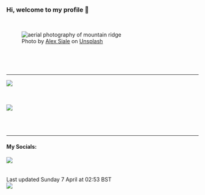 <h3>Hi, welcome to my profile 👋</h3>

<br />
<figure>
  <img
    src="https://images.unsplash.com/photo-1464013778555-8e723c2f01f8?crop=entropy&cs=tinysrgb&fit=max&fm=jpg&ixid=M3wyNzQ3MDB8MHwxfHJhbmRvbXx8fHx8fHx8fDE3MTI0NTE2MjN8&ixlib=rb-4.0.3&q=80&w=1080&auto=format"
    alt="aerial photography of mountain ridge" 
  />
  <figcaption>Photo by <a
    href="https://unsplash.com/@alexsiale?utm_source=Profile%20readme&utm_medium=referral">Alex Siale</a> on <a
    href="https://unsplash.com/?utm_source=Profile%20readme&utm_medium=referral">Unsplash</a></figcaption>
</figure>




  <br /><br /><br />

<hr />
<img
  src="https://github-readme-stats.vercel.app/api?username=shanelucy&show_icons=true&theme=calm"
/>
<br /><br /><br />

<img 
  src="https://github-readme-stats.vercel.app/api/top-langs/?username=shanelucy&theme=calm"
/>
<br /><br /><br /><br />
<hr />
<h4>My Socials:</h4>
<a href="https://uk.linkedin.com/in/shane-lucy-4735b616a">
  <img
    src="https://img.shields.io/badge/linkedin%20-%230077B5.svg?&style=for-the-badge&logo=linkedin&logoColor=white"
  />
</a>
<br /><br /><br />
Last updated Sunday 7 April at 02:53 BST
<br />
<img
  src="https://github.com/ShaneLucy/ShaneLucy/workflows/README%20build/badge.svg"
/>
